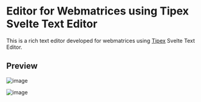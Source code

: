 # Editor for Webmatrices using Tipex Svelte Text Editor

This is a rich text editor developed for webmatrices using [Tipex](https://www.npmjs.com/package/@friendofsvelte/tipex) Svelte Text Editor.

## Preview

![image](https://github.com/Bishwas-py/tipexed-editor/assets/42182303/003c69b7-8fc6-4a1f-8946-80da7f17781a)

![image](https://github.com/Bishwas-py/tipexed-editor/assets/42182303/e770ec2c-0409-4fdd-bd47-febf89f1168f)
